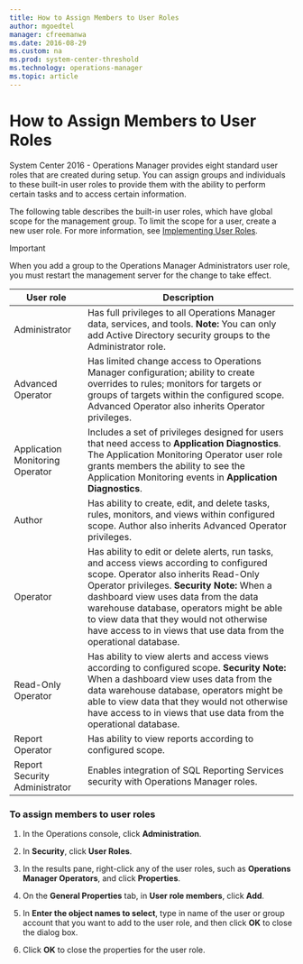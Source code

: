 ```yaml
---
title: How to Assign Members to User Roles
author: mgoedtel
manager: cfreemanwa
ms.date: 2016-08-29
ms.custom: na
ms.prod: system-center-threshold
ms.technology: operations-manager
ms.topic: article
---
```


# How to Assign Members to User Roles

System Center 2016 - Operations Manager provides eight standard user roles that are created during setup. You can assign groups and individuals to these built\-in user roles to provide them with the ability to perform certain tasks and to access certain information.  
  
The following table describes the built\-in user roles, which have global scope for the management group. To limit the scope for a user, create a new user role. For more information, see [Implementing User Roles](Implementing-User-Roles.md).  
  
> [!IMPORTANT]  
> When you add a group to the Operations Manager Administrators user role, you must restart the management server for the change to take effect.  
  
|User role|Description|  
|-------------|---------------|  
|Administrator|Has full privileges to all Operations Manager data, services, and tools. **Note:** You can only add Active Directory security groups to the Administrator role.|  
|Advanced Operator|Has limited change access to Operations Manager configuration; ability to create overrides to rules; monitors for targets or groups of targets within the configured scope. Advanced Operator also inherits Operator privileges.|  
|Application Monitoring Operator|Includes a set of privileges designed for users that need access to **Application Diagnostics**. The Application Monitoring Operator user role grants members the ability to see the Application Monitoring events in **Application Diagnostics**.|  
|Author|Has ability to create, edit, and delete tasks, rules, monitors, and views within configured scope. Author also inherits Advanced Operator privileges.|  
|Operator|Has ability to edit or delete alerts, run tasks, and access views according to configured scope. Operator also inherits Read\-Only Operator privileges. **Security Note:** When a dashboard view uses data from the data warehouse database, operators might be able to view data that they would not otherwise have access to in views that use data from the operational database.|  
|Read\-Only Operator|Has ability to view alerts and access views according to configured scope. **Security Note:** When a dashboard view uses data from the data warehouse database, operators might be able to view data that they would not otherwise have access to in views that use data from the operational database.|  
|Report Operator|Has ability to view reports according to configured scope.|  
|Report Security Administrator|Enables integration of SQL Reporting Services security with Operations Manager roles.|  
  
### To assign members to user roles  
  
1.  In the Operations console, click **Administration**.  
  
2.  In **Security**, click **User Roles**.  
  
3.  In the results pane, right\-click any of the user roles, such as **Operations Manager Operators**, and click **Properties**.  
  
4.  On the **General Properties** tab, in **User role members**, click **Add**.  
  
5.  In **Enter the object names to select**, type in name of the user or group account that you want to add to the user role, and then click **OK** to close the dialog box.  
  
6.  Click **OK** to close the properties for the user role.  
  

  
